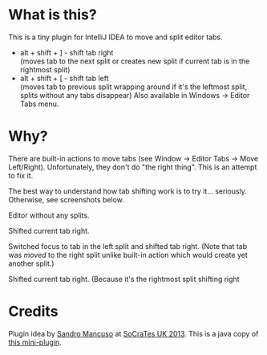 What is this?
====
This is a tiny plugin for IntelliJ IDEA to move and split editor tabs.
 - alt + shift + \] - shift tab right<br/>
 (moves tab to the next split or creates new split if current tab is in the rightmost split)
 - alt + shift + \[ - shift tab left<br/>
 (moves tab to previous split wrapping around if it's the leftmost split, splits without any tabs disappear)
Also available in Windows -> Editor Tabs menu.


Why?
====
There are built-in actions to move tabs (see Window -> Editor Tabs -> Move Left/Right).
Unfortunately, they don't do "the right thing". This is an attempt to fix it.

The best way to understand how tab shifting work is to try it... seriously.
Otherwise, see screenshots below.

Editor without any splits.
<img src="https://raw.githubusercontent.com/dkandalov/tab-shift/master/screenshot0.png" alt="" title="" align="center"/>

Shifted current tab right.
<img src="https://raw.githubusercontent.com/dkandalov/tab-shift/master/screenshot1.png" alt="" title="" align="center"/>

Switched focus to tab in the left split and shifted tab right.
(Note that tab was *moved* to the right split unlike built-in action which would create yet another split.)
<img src="https://raw.githubusercontent.com/dkandalov/tab-shift/master/screenshot2.png" alt="" title="" align="center"/>

Shifted current tab right.
(Because it's the rightmost split shifting right
<img src="https://raw.githubusercontent.com/dkandalov/tab-shift/master/screenshot3.png" alt="" title="" align="center"/>


Credits
====
Plugin idea by [Sandro Mancuso](https://twitter.com/sandromancuso) at [SoCraTes UK 2013](http://socratesuk.org).
This is a java copy of [this mini-plugin](https://gist.github.com/dkandalov/6643735).